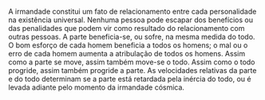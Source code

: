 ﻿A irmandade constitui um fato de relacionamento entre cada personalidade na existência universal. Nenhuma pessoa pode escapar dos benefícios ou das penalidades que podem vir como resultado do relacionamento com outras pessoas. A parte beneficia-se, ou sofre, na mesma medida do todo. O bom esforço de cada homem beneficia a todos os homens; o mal ou o erro de cada homem aumenta a atribulação de todos os homens. Assim como a parte se move, assim também move-se o todo. Assim como o todo progride, assim também progride a parte. As velocidades relativas da parte e do todo determinam se a parte está retardada pela inércia do todo, ou é levada adiante pelo momento da irmandade cósmica.